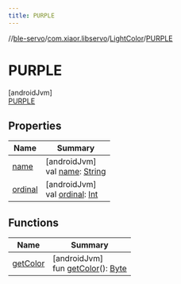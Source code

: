 ```yaml
---
title: PURPLE
---
```

//[ble-servo](../../../../index.html)/[com.xiaor.libservo](../../index.html)/[LightColor](../index.html)/[PURPLE](index.html)



# PURPLE



[androidJvm]\
[PURPLE](index.html)



## Properties


| Name | Summary |
|---|---|
| [name](../../-motor-def/-v-e-r-t-i-c-a-l/index.html#-372974862%2FProperties%2F1561244741) | [androidJvm]<br>val [name](../../-motor-def/-v-e-r-t-i-c-a-l/index.html#-372974862%2FProperties%2F1561244741): [String](https://kotlinlang.org/api/latest/jvm/stdlib/kotlin/-string/index.html) |
| [ordinal](../../-motor-def/-v-e-r-t-i-c-a-l/index.html#-739389684%2FProperties%2F1561244741) | [androidJvm]<br>val [ordinal](../../-motor-def/-v-e-r-t-i-c-a-l/index.html#-739389684%2FProperties%2F1561244741): [Int](https://kotlinlang.org/api/latest/jvm/stdlib/kotlin/-int/index.html) |


## Functions


| Name | Summary |
|---|---|
| [getColor](../get-color.html) | [androidJvm]<br>fun [getColor](../get-color.html)(): [Byte](https://kotlinlang.org/api/latest/jvm/stdlib/kotlin/-byte/index.html) |

